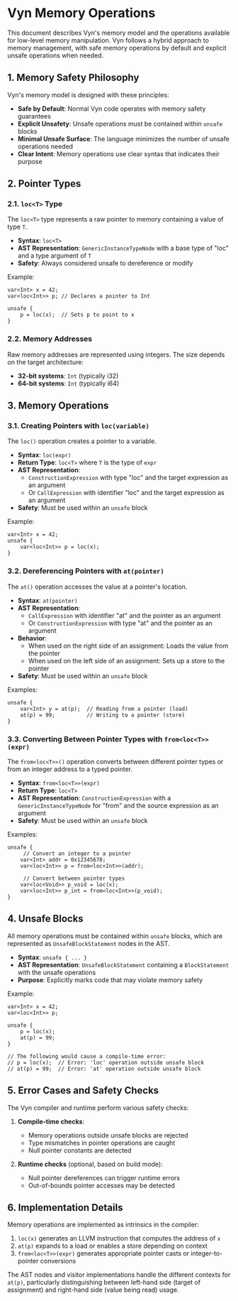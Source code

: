 # Vyn Memory Operations

This document describes Vyn's memory model and the operations available for low-level memory manipulation. Vyn follows a hybrid approach to memory management, with safe memory operations by default and explicit unsafe operations when needed.

## 1. Memory Safety Philosophy

Vyn's memory model is designed with these principles:

- **Safe by Default**: Normal Vyn code operates with memory safety guarantees
- **Explicit Unsafety**: Unsafe operations must be contained within `unsafe` blocks
- **Minimal Unsafe Surface**: The language minimizes the number of unsafe operations needed
- **Clear Intent**: Memory operations use clear syntax that indicates their purpose

## 2. Pointer Types

### 2.1. `loc<T>` Type

The `loc<T>` type represents a raw pointer to memory containing a value of type `T`.

- **Syntax**: `loc<T>`
- **AST Representation**: `GenericInstanceTypeNode` with a base type of "loc" and a type argument of `T`
- **Safety**: Always considered unsafe to dereference or modify

Example:
```vyn
var<Int> x = 42;
var<loc<Int>> p; // Declares a pointer to Int

unsafe {
    p = loc(x);  // Sets p to point to x
}
```

### 2.2. Memory Addresses

Raw memory addresses are represented using integers. The size depends on the target architecture:

- **32-bit systems**: `Int` (typically i32)
- **64-bit systems**: `Int` (typically i64)

## 3. Memory Operations

### 3.1. Creating Pointers with `loc(variable)`

The `loc()` operation creates a pointer to a variable.

- **Syntax**: `loc(expr)`
- **Return Type**: `loc<T>` where `T` is the type of `expr`
- **AST Representation**:
  - `ConstructionExpression` with type "loc" and the target expression as an argument
  - Or `CallExpression` with identifier "loc" and the target expression as an argument
- **Safety**: Must be used within an `unsafe` block

Example:
```vyn
var<Int> x = 42;
unsafe {
    var<loc<Int>> p = loc(x);
}
```

### 3.2. Dereferencing Pointers with `at(pointer)`

The `at()` operation accesses the value at a pointer's location.

- **Syntax**: `at(pointer)`
- **AST Representation**:
  - `CallExpression` with identifier "at" and the pointer as an argument
  - Or `ConstructionExpression` with type "at" and the pointer as an argument
- **Behavior**:
  - When used on the right side of an assignment: Loads the value from the pointer
  - When used on the left side of an assignment: Sets up a store to the pointer
- **Safety**: Must be used within an `unsafe` block

Examples:
```vyn
unsafe {
    var<Int> y = at(p);  // Reading from a pointer (load)
    at(p) = 99;          // Writing to a pointer (store)
}
```

### 3.3. Converting Between Pointer Types with `from<loc<T>>(expr)`

The `from<loc<T>>()` operation converts between different pointer types or from an integer address to a typed pointer.

- **Syntax**: `from<loc<T>>(expr)`
- **Return Type**: `loc<T>`
- **AST Representation**: `ConstructionExpression` with a `GenericInstanceTypeNode` for "from" and the source expression as an argument
- **Safety**: Must be used within an `unsafe` block

Examples:
```vyn
unsafe {
     // Convert an integer to a pointer
    var<Int> addr = 0x12345678;
    var<loc<Int>> p = from<loc<Int>>(addr);
     
     // Convert between pointer types
    var<loc<Void>> p_void = loc(x);
    var<loc<Int>> p_int = from<loc<Int>>(p_void);
}
```

## 4. Unsafe Blocks

All memory operations must be contained within `unsafe` blocks, which are represented as `UnsafeBlockStatement` nodes in the AST.

- **Syntax**: `unsafe { ... }`
- **AST Representation**: `UnsafeBlockStatement` containing a `BlockStatement` with the unsafe operations
- **Purpose**: Explicitly marks code that may violate memory safety

Example:
```vyn
var<Int> x = 42;
var<loc<Int>> p;

unsafe {
    p = loc(x);
    at(p) = 99;
}

// The following would cause a compile-time error:
// p = loc(x);  // Error: 'loc' operation outside unsafe block
// at(p) = 99;  // Error: 'at' operation outside unsafe block
```

## 5. Error Cases and Safety Checks

The Vyn compiler and runtime perform various safety checks:

1. **Compile-time checks**:
   - Memory operations outside unsafe blocks are rejected
   - Type mismatches in pointer operations are caught
   - Null pointer constants are detected

2. **Runtime checks** (optional, based on build mode):
   - Null pointer dereferences can trigger runtime errors
   - Out-of-bounds pointer accesses may be detected

## 6. Implementation Details

Memory operations are implemented as intrinsics in the compiler:

1. `loc(x)` generates an LLVM instruction that computes the address of `x`
2. `at(p)` expands to a load or enables a store depending on context
3. `from<loc<T>>(expr)` generates appropriate pointer casts or integer-to-pointer conversions

The AST nodes and visitor implementations handle the different contexts for `at(p)`, particularly distinguishing between left-hand side (target of assignment) and right-hand side (value being read) usage.

